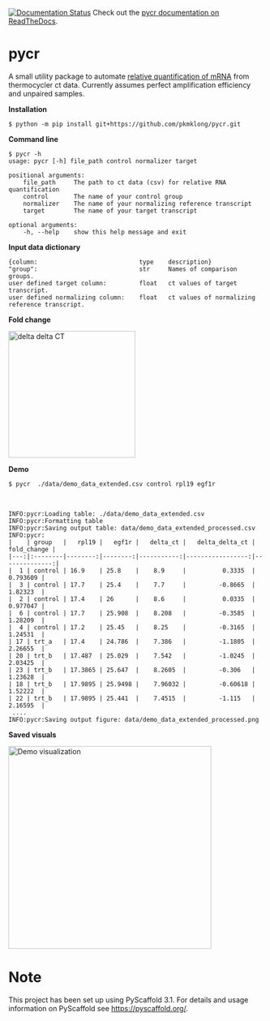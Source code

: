 [![Documentation Status](https://readthedocs.org/projects/docs/badge/?version=latest)](https://pycr.readthedocs.io/en/latest/) Check out the [pycr documentation on ReadTheDocs](https://pycr.readthedocs.io/en/latest/). 


pycr
====
A small utility package to automate [relative quantification of mRNA](https://en.wikipedia.org/wiki/Real-time_polymerase_chain_reaction) from thermocycler ct data. 
Currently assumes perfect amplification efficiency and unpaired samples.

<b>Installation</b>

    $ python -m pip install git+https://github.com/pkmklong/pycr.git

<b>Command line</b>

    $ pycr -h
    usage: pycr [-h] file_path control normalizer target

    positional arguments:
        file_path     The path to ct data (csv) for relative RNA quantification
        control       The name of your control group
        normalizer    The name of your normalizing reference transcript
        target        The name of your target transcript

    optional arguments:
        -h, --help    show this help message and exit
        
        
<b>Input data dictionary</b>
```
{column:                            type    description}
"group":                            str     Names of comparison groups.
user defined target column:         float   ct values of target transcript.
user defined normalizing column:    float   ct values of normalizing reference transcript.
```

<b>Fold change</b>

<img src="https://github.com/pkmklong/pycr/blob/master/images/ddct.svg" height="250"  class="center" title="delta delta CT">


<b>Demo</b>

    $ pycr  ./data/demo_data_extended.csv control rpl19 egf1r
<br>    

    INFO:pycr:Loading table: ./data/demo_data_extended.csv
    INFO:pycr:Formatting table
    INFO:pycr:Saving output table: data/demo_data_extended_processed.csv
    INFO:pycr:
    |    | group   |   rpl19 |   egf1r |   delta_ct |   delta_delta_ct |   fold_change |
    |---:|:--------|--------:|--------:|-----------:|-----------------:|--------------:|
    |  1 | control | 16.9    | 25.8    |    8.9     |          0.3335  |      0.793609 |
    |  3 | control | 17.7    | 25.4    |    7.7     |         -0.8665  |      1.82323  |
    |  2 | control | 17.4    | 26      |    8.6     |          0.0335  |      0.977047 |
    |  6 | control | 17.7    | 25.908  |    8.208   |         -0.3585  |      1.28209  |
    |  4 | control | 17.2    | 25.45   |    8.25    |         -0.3165  |      1.24531  |
    | 17 | trt_a   | 17.4    | 24.786  |    7.386   |         -1.1805  |      2.26655  |
    | 20 | trt_b   | 17.487  | 25.029  |    7.542   |         -1.0245  |      2.03425  |
    | 23 | trt_b   | 17.3865 | 25.647  |    8.2605  |         -0.306   |      1.23628  |
    | 18 | trt_b   | 17.9895 | 25.9498 |    7.96032 |         -0.60618 |      1.52222  |
    | 22 | trt_b   | 17.9895 | 25.441  |    7.4515  |         -1.115   |      2.16595  | 
     ....
    INFO:pycr:Saving output figure: data/demo_data_extended_processed.png


<b>Saved visuals</b>

<img src="https://github.com/pkmklong/pycr/blob/master/images/demo_data_extended_processed.png" height="400"  class="center" title="Demo visualization">


Note
====

This project has been set up using PyScaffold 3.1. For details and usage
information on PyScaffold see https://pyscaffold.org/.
